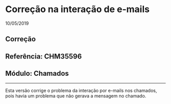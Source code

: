 # Correção na interação de e-mails
10/05/2019
## Correção
## Referência: CHM35596
## Módulo: Chamados
***

Esta versão corrige o problema da interação por e-mails nos chamados, pois havia um problema que não gerava a mensagem no chamado.